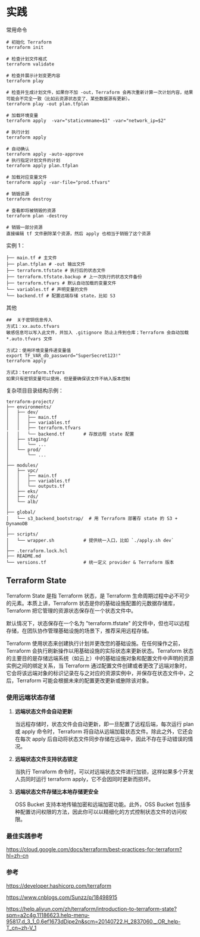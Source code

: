 # 实践

常用命令

```
# 初始化 Terraform
terraform init

# 检查计划文件格式
terraform validate

# 检查并展示计划变更内容
terraform play

# 检查并生成计划文件，如果你不加 -out，Terraform 会再次重新计算一次计划内容，结果可能会不完全一致（比如云资源状态变了、某些数据源有更新）。	
terraform play -out plan.tfplan

# 加载环境变量
terraform apply  -var="staticvmname=$1" -var="network_ip=$2"

# 执行计划
terraform apply

# 自动确认
terraform apply -auto-approve
# 执行指定计划文件的计划
terraform apply plan.tfplan

# 加载对应变量文件
terraform apply -var-file="prod.tfvars"

# 销毁资源
terraform destroy

# 查看即将被销毁的资源 
terraform plan -destroy

# 销毁一部分资源 
直接编辑 tf 文件删除某个资源，然后 apply 也相当于销毁了这个资源
```

实例 1：

```
├── main.tf # 主文件
├── plan.tfplan # -out 输出文件
├── terraform.tfstate # 执行后的状态文件
├── terraform.tfstate.backup # 上一次执行的状态文件备份
├── terraform.tfvars # 默认自动加载的变量文件
└── variables.tf # 声明变量的文件
└── backend.tf # 配置远端存储 state，比如 S3

```



其他

```
##  关于密钥信息传入
方式1：xx.auto.tfvars  
敏感信息可以写入此文件，并加入 .gitignore 防止上传到仓库；Terraform 会自动加载 *.auto.tfvars 文件

方式2：使用环境变量传递变量值
export TF_VAR_db_password="SuperSecret123!"
terraform apply

方式3：terraform.tfvars
如果只有密钥变量可以使用，但是要确保该文件不纳入版本控制

```











复杂项目目录结构示例：

```
terraform-project/
├── environments/
│   ├── dev/
│   │   ├── main.tf
│   │   ├── variables.tf
│   │   ├── terraform.tfvars
│   │   └── backend.tf       # 存放远程 state 配置
│   ├── staging/
│   │   └── ...
│   └── prod/
│       └── ...
│
├── modules/
│   ├── vpc/
│   │   ├── main.tf
│   │   ├── variables.tf
│   │   └── outputs.tf
│   ├── eks/
│   ├── rds/
│   └── alb/
│
├── global/
│   └── s3_backend_bootstrap/  # 用 Terraform 部署存 state 的 S3 + DynamoDB
│
├── scripts/
│   └── wrapper.sh           # 提供统一入口，比如 `./apply.sh dev`
│
├── .terraform.lock.hcl
├── README.md
└── versions.tf              # 统一定义 provider & Terraform 版本
```



## Terraform State

Terraform State 是指 Terraform 状态，是 Terraform 生命周期过程中必不可少的元素。本质上讲，Terraform 状态是你的基础设施配置的元数据存储库，Terraform 把它管理的资源状态保存在一个状态文件中。

默认情况下，状态保存在一个名为 "terraform.tfstate" 的文件中，但也可以远程存储，在团队协作管理基础设施的场景下，推荐采用远程存储。

Terraform 使用状态来创建执行计划并更改您的基础设施。在任何操作之前，Terraform 会执行刷新操作以用基础设施的实际状态来更新状态。Terraform 状态的主要目的是存储远端系统（如云上）中的基础设施对象和配置文件中声明的资源实例之间的绑定关系，当 Terraform 通过配置文件创建或者更改了远端对象时，它会将该远端对象的标识记录在与之对应的资源实例中，并保存在状态文件中，之后，Terraform 可能会根据未来的配置更改更新或删除该对象。

### 使用远端状态存储

1. **远端状态文件会自动更新**

   当远程存储时，状态文件会自动更新，即一旦配置了远程后端，每次运行 plan 或 apply 命令时，Terraform 将自动从远端加载状态文件。除此之外，它还会在每次 apply 后自动将状态文件同步存储在远端中，因此不存在手动错误的情况。

2. **远端状态文件支持状态锁定**

   当执行 Terraform 命令时，可以对远端状态文件进行加锁，这样如果多个开发人员同时运行 terraform apply，它不会因同时更新而损坏。

3. **远端状态文件存储比本地存储更安全**

   OSS Bucket 支持本地传输加密和远端加密功能。此外，OSS Bucket 包括多种配置访问权限的方法，因此你可以以精细化的方式控制状态文件的访问权限。



### 最佳实践参考

https://cloud.google.com/docs/terraform/best-practices-for-terraform?hl=zh-cn





### 参考

https://developer.hashicorp.com/terraform

https://www.cnblogs.com/Sunzz/p/18498915

https://help.aliyun.com/zh/terraform/introduction-to-terraform-state?spm=a2c4g.11186623.help-menu-95817.d_3_1_0.6ef1673dDipe2n&scm=20140722.H_2837060._.OR_help-T_cn~zh-V_1

